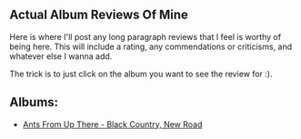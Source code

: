 ## Actual Album Reviews Of Mine

Here is where I'll post any long paragraph reviews that I feel is worthy of being here.
This will include a rating, any commendations or criticisms, and whatever else I wanna add.

The trick is to just click on the album you want to see the review for :).

## Albums:

- [Ants From Up There - Black Country, New Road](/album_reviews/AFUT.md)